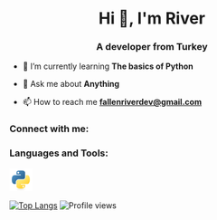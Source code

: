 <h1 align="center">Hi 👋, I'm River</h1>
<h3 align="center">A developer from Turkey</h3>

- 🌱 I’m currently learning **The basics of Python**

- 💬 Ask me about **Anything**

- 📫 How to reach me **fallenriverdev@gmail.com**

<h3 align="left">Connect with me:</h3>
<p align="left">
</p>

<h3 align="left">Languages and Tools:</h3>
<p align="left"> <a href="https://www.python.org" target="_blank" rel="noreferrer"> <img src="https://raw.githubusercontent.com/devicons/devicon/master/icons/python/python-original.svg" alt="python" width="40" height="40"/> </a> </p>

[![Top Langs](https://github-readme-stats.vercel.app/api/top-langs/?username=fallenr1very)](https://github.com/anuraghazra/github-readme-stats)
![Profile views](https://gpvc.arturio.dev/fallenr1very)  
